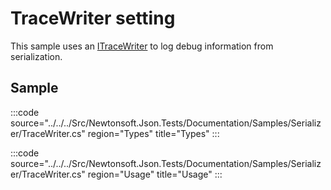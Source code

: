 ﻿# TraceWriter setting

This sample uses an [ITraceWriter](/api/newtonsoft/json/serialization/itracewriter/) to log debug information from serialization.

## Sample

:::code source="../../../Src/Newtonsoft.Json.Tests/Documentation/Samples/Serializer/TraceWriter.cs" region="Types" title="Types" :::

:::code source="../../../Src/Newtonsoft.Json.Tests/Documentation/Samples/Serializer/TraceWriter.cs" region="Usage" title="Usage" :::
